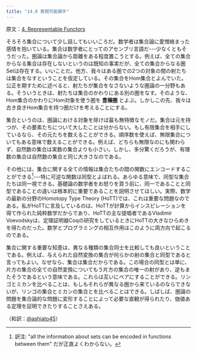```yaml
---
title: "14.0 表現可能関手"
---
```


原文：[4. Representable Functors ](https://bartoszmilewski.com/2015/07/29/representable-functors/)


そろそろ集合について少し話してもいいころだ。数学者は集合論に愛憎絡まった感情を抱いている。集合は数学者にとってのアセンブリ言語だ---少なくともそうだった。圏論は集合論から距離をある程度置こうとする。例えば、全ての集合からなる集合は存在しないというのは既知の事実だが、全ての集合からなる圏$\mathrm{Set}$は存在する。いいことだ。他方、我々はある圏での2つの対象の間の射たちは集合をなすということを仮定している。その集合をHom集合とよんでいた。公正を期すために述べると、射たちが集合をなさないような圏論の一分野もある。そういうときは、射たちは集合のかわりにある別の圏をなす。そのような、Hom集合のかわりにHom対象を使う圏を **豊穣圏** とよぶ。しかしこの先、我々は古き良きHom集合を持つ圏だけを考えることにする。

集合というのは、圏論における対象を除けば最も無特徴なモノだ。集合は元を持つが、その要素たちについて大したことは分からない。もし有限集合を相手にしているなら、その元たちを数えることができる。順序数を使えば、無限集合についてもある意味で数えることができる。例えば、どちらも無限なのにも関わらず、自然数の集合は実数の集合よりも小さい。しかし、多分驚くだろうが、有理数の集合は自然数の集合と同じ大きさなのである。

その他には、集合に関する全ての情報は集合たちの間の関数にエンコードすることができる[^1]---特に可逆な関数は同型とよばれる。あらゆる意味で、同型な集合たちは同一視できる。基礎論の数学者をお怒りを買う前に、同一であることと同型であることの違いは根本的に重要であることを説明させてほしい。実際、数学の最新の分野のHomotopy Type Theory (HoTT)では、これは重要な問題なのである。私がHoTTに言及しているのは、HoTTが計算からインスピレーションを得て作られた純粋数学だからであり、HoTTの主な提唱者であるVladimir Voevodskyは、定理証明器Coqの研究をしているときにHoTTの大きなひらめきを得たのだった。数学とプログラミングの相互作用はこのように両方向で起こるのである。

集合に関する重要な知恵は、異なる種類の集合同士を比較しても良いということである。例えば、与えられた自然変換の集合が何らかの射の集合と同型であると言ってもよい。なぜなら、集合は集合だからである。この場合の同型とは単に、片方の集合の全ての自然変換についてもう片方の集合の唯一の射があり、逆もまたそうであるという意味である。これらは互いにペアにすることができる。リンゴとミカンを比べることは、もしもそれらが異なる圏から来ているのならできないが、リンゴの集合とミカンの集合とを比べることはできる。しばしば、圏論の問題を集合論的な問題に変形することによって必要な直観が得られたり、価値ある定理を証明できたりすることさえある。

[^1]: 訳注: "all the information about sets can be encoded in functions between them" だが正直よくわからない。


（和訳：[@ashiato45](https://twitter.com/ashiato45)）
